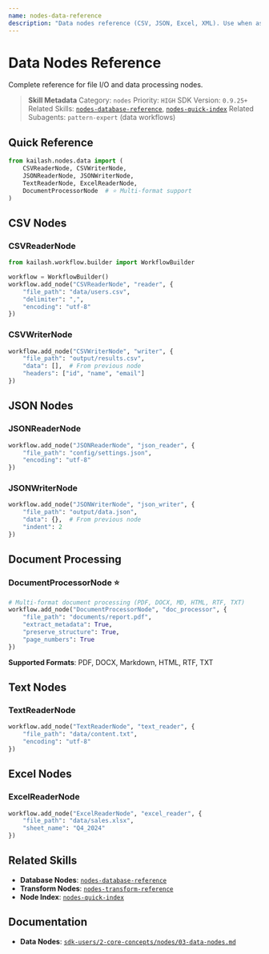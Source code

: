 ```yaml
---
name: nodes-data-reference
description: "Data nodes reference (CSV, JSON, Excel, XML). Use when asking 'CSV node', 'JSON node', 'Excel', 'data nodes', 'file reader', or 'data I/O'."
---
```


# Data Nodes Reference

Complete reference for file I/O and data processing nodes.

> **Skill Metadata**
> Category: `nodes`
> Priority: `HIGH`
> SDK Version: `0.9.25+`
> Related Skills: [`nodes-database-reference`](nodes-database-reference.md), [`nodes-quick-index`](nodes-quick-index.md)
> Related Subagents: `pattern-expert` (data workflows)

## Quick Reference

```python
from kailash.nodes.data import (
    CSVReaderNode, CSVWriterNode,
    JSONReaderNode, JSONWriterNode,
    TextReaderNode, ExcelReaderNode,
    DocumentProcessorNode  # ⭐ Multi-format support
)
```

## CSV Nodes

### CSVReaderNode
```python
from kailash.workflow.builder import WorkflowBuilder

workflow = WorkflowBuilder()
workflow.add_node("CSVReaderNode", "reader", {
    "file_path": "data/users.csv",
    "delimiter": ",",
    "encoding": "utf-8"
})
```

### CSVWriterNode
```python
workflow.add_node("CSVWriterNode", "writer", {
    "file_path": "output/results.csv",
    "data": [],  # From previous node
    "headers": ["id", "name", "email"]
})
```

## JSON Nodes

### JSONReaderNode
```python
workflow.add_node("JSONReaderNode", "json_reader", {
    "file_path": "config/settings.json",
    "encoding": "utf-8"
})
```

### JSONWriterNode
```python
workflow.add_node("JSONWriterNode", "json_writer", {
    "file_path": "output/data.json",
    "data": {},  # From previous node
    "indent": 2
})
```

## Document Processing

### DocumentProcessorNode ⭐
```python
# Multi-format document processing (PDF, DOCX, MD, HTML, RTF, TXT)
workflow.add_node("DocumentProcessorNode", "doc_processor", {
    "file_path": "documents/report.pdf",
    "extract_metadata": True,
    "preserve_structure": True,
    "page_numbers": True
})
```

**Supported Formats**: PDF, DOCX, Markdown, HTML, RTF, TXT

## Text Nodes

### TextReaderNode
```python
workflow.add_node("TextReaderNode", "text_reader", {
    "file_path": "data/content.txt",
    "encoding": "utf-8"
})
```

## Excel Nodes

### ExcelReaderNode
```python
workflow.add_node("ExcelReaderNode", "excel_reader", {
    "file_path": "data/sales.xlsx",
    "sheet_name": "Q4_2024"
})
```

## Related Skills

- **Database Nodes**: [`nodes-database-reference`](nodes-database-reference.md)
- **Transform Nodes**: [`nodes-transform-reference`](nodes-transform-reference.md)
- **Node Index**: [`nodes-quick-index`](nodes-quick-index.md)

## Documentation

- **Data Nodes**: [`sdk-users/2-core-concepts/nodes/03-data-nodes.md`](../../../../sdk-users/2-core-concepts/nodes/03-data-nodes.md)

<!-- Trigger Keywords: CSV node, JSON node, Excel, data nodes, file reader, data I/O, CSVReaderNode, JSONReaderNode -->
